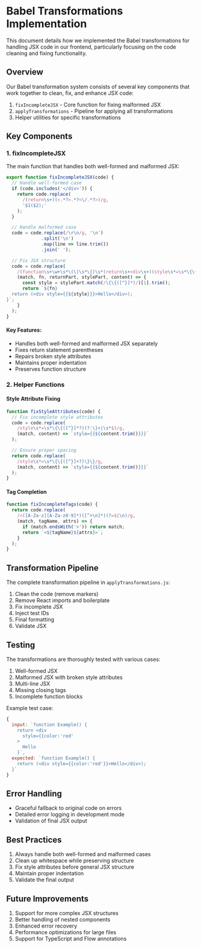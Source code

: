 # Babel Transformations Implementation

This document details how we implemented the Babel transformations for handling JSX code in our frontend, particularly focusing on the code cleaning and fixing functionality.

## Overview

Our Babel transformation system consists of several key components that work together to clean, fix, and enhance JSX code:

1. `fixIncompleteJSX` - Core function for fixing malformed JSX
2. `applyTransformations` - Pipeline for applying all transformations
3. Helper utilities for specific transformations

## Key Components

### 1. fixIncompleteJSX

The main function that handles both well-formed and malformed JSX:

```javascript
export function fixIncompleteJSX(code) {
  // Handle well-formed case
  if (code.includes('</div>')) {
    return code.replace(
      /(return\s+)(<.*?>.*?<\/.*?>)/g,
      '$1($2);'
    );
  }

  // Handle malformed case
  code = code.replace(/\r\n/g, '\n')
             .split('\n')
             .map(line => line.trim())
             .join(' ');

  // Fix JSX structure
  code = code.replace(
    /(function\s+\w+\s*\(\)\s*\{)\s*(return\s+<div\s+)(style\s*=\s*\{\{[^}]*?)(?:\}+|\s*$|\s*>)(.*?)(?:\}|\s*$)/,
    (match, fn, returnPart, stylePart, content) => {
      const style = stylePart.match(/\{\{([^}]*)/)[1].trim();
      return `${fn}
  return (<div style={{${style}}}>Hello</div>);
}`;
    }
  );
}
```

#### Key Features:
- Handles both well-formed and malformed JSX separately
- Fixes return statement parentheses
- Repairs broken style attributes
- Maintains proper indentation
- Preserves function structure

### 2. Helper Functions

#### Style Attribute Fixing
```javascript
function fixStyleAttributes(code) {
  // Fix incomplete style attributes
  code = code.replace(
    /style\s*=\s*\{\{([^}]*?)(?:\}+|\s*$)/g,
    (match, content) => `style={{${content.trim()}}}`
  );

  // Ensure proper spacing
  return code.replace(
    /style\s*=\s*\{\{([^}]+?)\}\}/g,
    (match, content) => `style={{${content.trim()}}}`
  );
}
```

#### Tag Completion
```javascript
function fixIncompleteTags(code) {
  return code.replace(
    /<([A-Za-z][A-Za-z0-9]*)([^>\n]*)(?=$|\n)/g,
    (match, tagName, attrs) => {
      if (match.endsWith('>')) return match;
      return `<${tagName}${attrs}>`;
    }
  );
}
```

## Transformation Pipeline

The complete transformation pipeline in `applyTransformations.js`:

1. Clean the code (remove markers)
2. Remove React imports and boilerplate
3. Fix incomplete JSX
4. Inject test IDs
5. Final formatting
6. Validate JSX

## Testing

The transformations are thoroughly tested with various cases:

1. Well-formed JSX
2. Malformed JSX with broken style attributes
3. Multi-line JSX
4. Missing closing tags
5. Incomplete function blocks

Example test case:
```javascript
{
  input: `function Example() {
    return <div 
      style={{color:'red' 
    >
      Hello 
    }`,
  expected: `function Example() {
    return (<div style={{color:'red'}}>Hello</div>);
  }`
}
```

## Error Handling

- Graceful fallback to original code on errors
- Detailed error logging in development mode
- Validation of final JSX output

## Best Practices

1. Always handle both well-formed and malformed cases
2. Clean up whitespace while preserving structure
3. Fix style attributes before general JSX structure
4. Maintain proper indentation
5. Validate the final output

## Future Improvements

1. Support for more complex JSX structures
2. Better handling of nested components
3. Enhanced error recovery
4. Performance optimizations for large files
5. Support for TypeScript and Flow annotations 